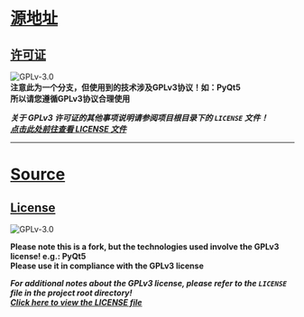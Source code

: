 # [源地址](https://github.com/complex31/AvatarIconModPack)
## [许可证](https://www.gnu.org/licenses/gpl-3.0.html)
![GPLv-3.0](https://www.gnu.org/graphics/gplv3-or-later.png)  
**注意此为一个分支，但使用到的技术涉及GPLv3协议！如：PyQt5**  
**所以请您遵循GPLv3协议合理使用**  

***关于 GPLv3 许可证的其他事项说明请参阅项目根目录下的 `LICENSE` 文件！***  
***[点击此处前往查看 LICENSE 文件](LICENSE)***  
***
# [Source](https://github.com/complex31/AvatarIconModPack)
## [License](https://www.gnu.org/licenses/gpl-3.0.html)
![GPLv-3.0](https://www.gnu.org/graphics/gplv3-or-later.png)

**Please note this is a fork, but the technologies used involve the GPLv3 license! e.g.: PyQt5**  
**Please use it in compliance with the GPLv3 license**  

***For additional notes about the GPLv3 license, please refer to the `LICENSE` file in the project root directory!***  
***[Click here to view the LICENSE file](LICENSE)***
